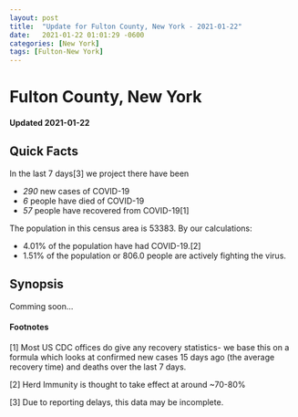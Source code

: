 ```yaml
---
layout: post
title:  "Update for Fulton County, New York - 2021-01-22"
date:   2021-01-22 01:01:29 -0600
categories: [New York]
tags: [Fulton-New York]
---
```


# Fulton County, New York
#### Updated 2021-01-22

## Quick Facts

In the last 7 days[3] we project there have been
- *290* new cases of COVID-19
- *6* people have died of COVID-19
- *57* people have recovered from COVID-19[1]

The population in this census area is 53383. By our calculations:
- 4.01% of the population have had COVID-19.[2]
- 1.51% of the population or 806.0 people are actively fighting the virus.

## Synopsis

Comming soon...


#### Footnotes

[1] Most US CDC offices do give any recovery statistics- we base this on a formula which looks at confirmed new cases
15 days ago (the average recovery time) and deaths over the last 7 days.

[2] Herd Immunity is thought to take effect at around ~70-80%

[3] Due to reporting delays, this data may be incomplete.
 
    